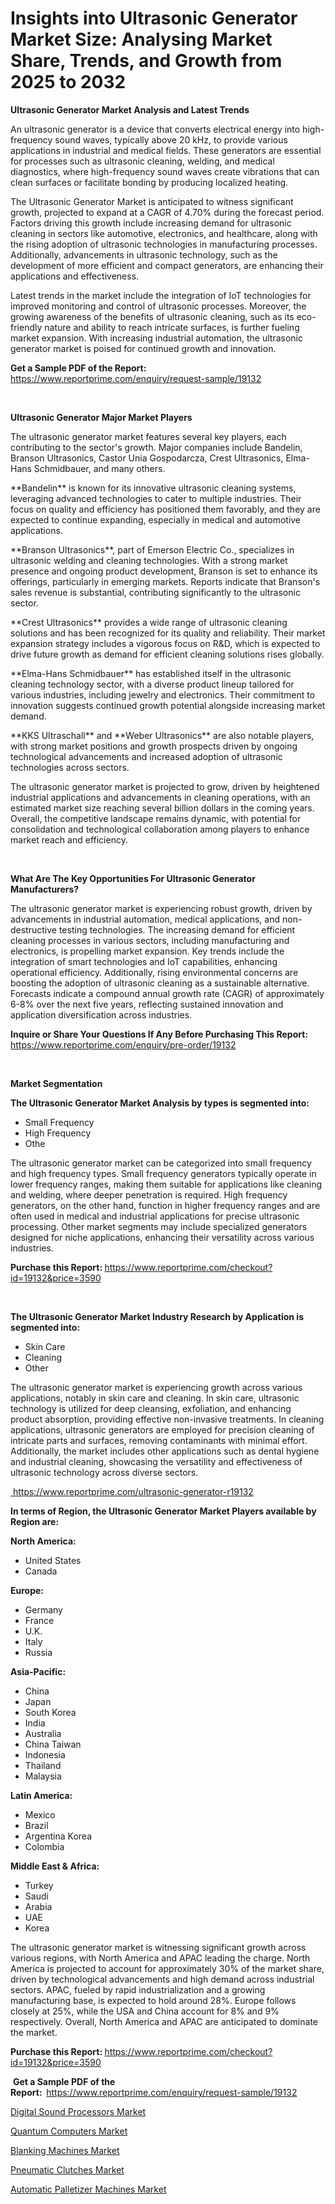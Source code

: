 <p><h1>Insights into Ultrasonic Generator Market Size: Analysing Market Share, Trends, and Growth from 2025 to 2032</h1></p><p><strong>Ultrasonic Generator Market Analysis and Latest Trends</strong></p>
<p><p>An ultrasonic generator is a device that converts electrical energy into high-frequency sound waves, typically above 20 kHz, to provide various applications in industrial and medical fields. These generators are essential for processes such as ultrasonic cleaning, welding, and medical diagnostics, where high-frequency sound waves create vibrations that can clean surfaces or facilitate bonding by producing localized heating.</p><p>The Ultrasonic Generator Market is anticipated to witness significant growth, projected to expand at a CAGR of 4.70% during the forecast period. Factors driving this growth include increasing demand for ultrasonic cleaning in sectors like automotive, electronics, and healthcare, along with the rising adoption of ultrasonic technologies in manufacturing processes. Additionally, advancements in ultrasonic technology, such as the development of more efficient and compact generators, are enhancing their applications and effectiveness.</p><p>Latest trends in the market include the integration of IoT technologies for improved monitoring and control of ultrasonic processes. Moreover, the growing awareness of the benefits of ultrasonic cleaning, such as its eco-friendly nature and ability to reach intricate surfaces, is further fueling market expansion. With increasing industrial automation, the ultrasonic generator market is poised for continued growth and innovation.</p></p>
<p><strong>Get a Sample PDF of the Report:&nbsp;</strong> <a href="https://www.reportprime.com/enquiry/request-sample/19132?utm_campaign=28&utm_medium=2&utm_source=Github&utm_content=ia&utm_term=19032025&utm_id=ultrasonic-generator">https://www.reportprime.com/enquiry/request-sample/19132</a></p>
<p>&nbsp;</p>
<p><strong>Ultrasonic Generator Major Market Players</strong></p>
<p><p>The ultrasonic generator market features several key players, each contributing to the sector's growth. Major companies include Bandelin, Branson Ultrasonics, Castor Unia Gospodarcza, Crest Ultrasonics, Elma-Hans Schmidbauer, and many others. </p><p>**Bandelin** is known for its innovative ultrasonic cleaning systems, leveraging advanced technologies to cater to multiple industries. Their focus on quality and efficiency has positioned them favorably, and they are expected to continue expanding, especially in medical and automotive applications.</p><p>**Branson Ultrasonics**, part of Emerson Electric Co., specializes in ultrasonic welding and cleaning technologies. With a strong market presence and ongoing product development, Branson is set to enhance its offerings, particularly in emerging markets. Reports indicate that Branson's sales revenue is substantial, contributing significantly to the ultrasonic sector.</p><p>**Crest Ultrasonics** provides a wide range of ultrasonic cleaning solutions and has been recognized for its quality and reliability. Their market expansion strategy includes a vigorous focus on R&D, which is expected to drive future growth as demand for efficient cleaning solutions rises globally.</p><p>**Elma-Hans Schmidbauer** has established itself in the ultrasonic cleaning technology sector, with a diverse product lineup tailored for various industries, including jewelry and electronics. Their commitment to innovation suggests continued growth potential alongside increasing market demand.</p><p>**KKS Ultraschall** and **Weber Ultrasonics** are also notable players, with strong market positions and growth prospects driven by ongoing technological advancements and increased adoption of ultrasonic technologies across sectors.</p><p>The ultrasonic generator market is projected to grow, driven by heightened industrial applications and advancements in cleaning operations, with an estimated market size reaching several billion dollars in the coming years. Overall, the competitive landscape remains dynamic, with potential for consolidation and technological collaboration among players to enhance market reach and efficiency.</p></p>
<p>&nbsp;</p>
<p><strong>What Are The Key Opportunities For Ultrasonic Generator Manufacturers?</strong></p>
<p><p>The ultrasonic generator market is experiencing robust growth, driven by advancements in industrial automation, medical applications, and non-destructive testing technologies. The increasing demand for efficient cleaning processes in various sectors, including manufacturing and electronics, is propelling market expansion. Key trends include the integration of smart technologies and IoT capabilities, enhancing operational efficiency. Additionally, rising environmental concerns are boosting the adoption of ultrasonic cleaning as a sustainable alternative. Forecasts indicate a compound annual growth rate (CAGR) of approximately 6-8% over the next five years, reflecting sustained innovation and application diversification across industries.</p></p>
<p><strong>Inquire or Share Your Questions If Any Before Purchasing This Report:</strong> <a href="https://www.reportprime.com/enquiry/pre-order/19132?utm_campaign=28&utm_medium=2&utm_source=Github&utm_content=ia&utm_term=19032025&utm_id=ultrasonic-generator">https://www.reportprime.com/enquiry/pre-order/19132</a></p>
<p>&nbsp;</p>
<p><strong>Market Segmentation</strong></p>
<p><strong>The Ultrasonic Generator Market Analysis by types is segmented into:</strong></p>
<p><ul><li>Small Frequency</li><li>High Frequency</li><li>Othe</li></ul></p>
<p><p>The ultrasonic generator market can be categorized into small frequency and high frequency types. Small frequency generators typically operate in lower frequency ranges, making them suitable for applications like cleaning and welding, where deeper penetration is required. High frequency generators, on the other hand, function in higher frequency ranges and are often used in medical and industrial applications for precise ultrasonic processing. Other market segments may include specialized generators designed for niche applications, enhancing their versatility across various industries.</p></p>
<p><strong>Purchase this Report:&nbsp;</strong><a href="https://www.reportprime.com/checkout?id=19132&price=3590&utm_campaign=28&utm_medium=2&utm_source=Github&utm_content=ia&utm_term=19032025&utm_id=ultrasonic-generator">https://www.reportprime.com/checkout?id=19132&price=3590</a></p>
<p>&nbsp;</p>
<p><strong>The Ultrasonic Generator Market Industry Research by Application is segmented into:</strong></p>
<p><ul><li>Skin Care</li><li>Cleaning</li><li>Other</li></ul></p>
<p><p>The ultrasonic generator market is experiencing growth across various applications, notably in skin care and cleaning. In skin care, ultrasonic technology is utilized for deep cleansing, exfoliation, and enhancing product absorption, providing effective non-invasive treatments. In cleaning applications, ultrasonic generators are employed for precision cleaning of intricate parts and surfaces, removing contaminants with minimal effort. Additionally, the market includes other applications such as dental hygiene and industrial cleaning, showcasing the versatility and effectiveness of ultrasonic technology across diverse sectors.</p></p>
<p><a href="https://www.reportprime.com/ultrasonic-generator-r19132?utm_campaign=28&utm_medium=2&utm_source=Github&utm_content=ia&utm_term=19032025&utm_id=ultrasonic-generator">&nbsp;https://www.reportprime.com/ultrasonic-generator-r19132</a></p>
<p><strong>In terms of Region, the Ultrasonic Generator Market Players available by Region are:</strong></p>
<p>
    <p> <strong> North America: </strong>
        <ul>
            <li>United States</li>
            <li>Canada</li>
        </ul>
        </p> 
    <p> <strong> Europe: </strong>
        <ul>
            <li>Germany</li>
            <li>France</li>
            <li>U.K.</li>
            <li>Italy</li>
            <li>Russia</li>
        </ul>
        </p> 
    <p> <strong> Asia-Pacific: </strong>
        <ul>
            <li>China</li>
            <li>Japan</li>
            <li>South Korea</li>
            <li>India</li>
            <li>Australia</li>
            <li>China Taiwan</li>
            <li>Indonesia</li>
            <li>Thailand</li>
            <li>Malaysia</li>
        </ul>
        </p> 
    <p> <strong> Latin America: </strong>
        <ul>
            <li>Mexico</li>
            <li>Brazil</li>
            <li>Argentina Korea</li>
            <li>Colombia</li>
        </ul>
        </p> 
    <p> <strong> Middle East & Africa: </strong>
        <ul>
            <li>Turkey</li>
            <li>Saudi</li>
            <li>Arabia</li>
            <li>UAE</li>
            <li>Korea</li>
        </ul>
    </p>
    </p>
<p><p>The ultrasonic generator market is witnessing significant growth across various regions, with North America and APAC leading the charge. North America is projected to account for approximately 30% of the market share, driven by technological advancements and high demand across industrial sectors. APAC, fueled by rapid industrialization and a growing manufacturing base, is expected to hold around 28%. Europe follows closely at 25%, while the USA and China account for 8% and 9% respectively. Overall, North America and APAC are anticipated to dominate the market.</p></p>
<p><strong>Purchase this Report: </strong><a href="https://www.reportprime.com/checkout?id=19132&price=3590&utm_campaign=28&utm_medium=2&utm_source=Github&utm_content=ia&utm_term=19032025&utm_id=ultrasonic-generator">https://www.reportprime.com/checkout?id=19132&price=3590</a></p>
<p>&nbsp;<strong>Get a Sample PDF of the Report:&nbsp;&nbsp;</strong><a href="https://www.reportprime.com/enquiry/request-sample/19132?utm_campaign=28&utm_medium=2&utm_source=Github&utm_content=ia&utm_term=19032025&utm_id=ultrasonic-generator">https://www.reportprime.com/enquiry/request-sample/19132</a></p>
<p><strong></strong></p>
<p><p><a href="https://github.com/dusektwinec3/Market-Research-Report-List-1/blob/main/digital-sound-processors-market.md?utm_campaign=28&utm_medium=2&utm_source=Github&utm_content=ia&utm_term=19032025&utm_id=ultrasonic-generator">Digital Sound Processors Market</a></p><p><a href="https://github.com/jaspartatin/Market-Research-Report-List-1/blob/main/quantum-computers-market.md?utm_campaign=28&utm_medium=2&utm_source=Github&utm_content=ia&utm_term=19032025&utm_id=ultrasonic-generator">Quantum Computers Market</a></p><p><a href="https://github.com/jullselai/Market-Research-Report-List-1/blob/main/blanking-machines-market.md?utm_campaign=28&utm_medium=2&utm_source=Github&utm_content=ia&utm_term=19032025&utm_id=ultrasonic-generator">Blanking Machines Market</a></p><p><a href="https://github.com/alefermeivys/Market-Research-Report-List-1/blob/main/pneumatic-clutches-market.md?utm_campaign=28&utm_medium=2&utm_source=Github&utm_content=ia&utm_term=19032025&utm_id=ultrasonic-generator">Pneumatic Clutches Market</a></p><p><a href="https://github.com/toghojbeinta/Market-Research-Report-List-1/blob/main/automatic-palletizer-machines-market.md?utm_campaign=28&utm_medium=2&utm_source=Github&utm_content=ia&utm_term=19032025&utm_id=ultrasonic-generator">Automatic Palletizer Machines Market</a></p></p>